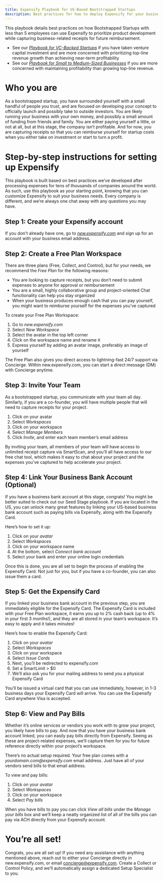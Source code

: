 ```yaml
---
title: Expensify Playbook for US-Based Bootstrapped Startups
description: Best practices for how to deploy Expensify for your business
---
```


This playbook details best practices on how Bootstrapped Startups with less than 5 employees can use Expensify to prioritize product development while capturing business-related receipts for future reimbursement.
- See our *[Playbook for VC-Backed Startups](https://help.expensify.com/articles/playbooks/Expensify-Playbook-for-US-based-VC-Backed-Startups)* if you have taken venture capital investment and are more concerned with prioritizing top-line revenue growth than achieving near-term profitability
- See our *[Playbook for Small to Medium-Sized Businesses]([url](https://help.expensify.com/articles/playbooks/Expensify-Playbook-for-Small-to-Medium-Sized-Businesses))* if you are more concerned with maintaining profitability than growing top-line revenue.

# Who you are
As a bootstrapped startup, you have surrounded yourself with a small handful of people you trust, and are focused on developing your concept to officially launch and possibly take to outside investors. You are likely running your business with your own money, and possibly a small amount of funding from friends and family. You are either paying yourself a little, or not at all, but at this stage, the company isn’t profitable. And for now, you are capturing receipts so that you can reimburse yourself for startup costs when you either take on investment or start to turn a profit.

# Step-by-step instructions for setting up Expensify
This playbook is built based on best practices we’ve developed after processing expenses for tens of thousands of companies around the world. As such, use this playbook as your starting point, knowing that you can customize Expensify to suit your business needs. Every company is different, and we’re always one chat away with any questions you may have.

## Step 1: Create your Expensify account
If you don't already have one, go to *[new.expensify.com](new.expensifiy.com)* and sign up for an account with your business email address.

## Step 2: Create a Free Plan Workspace
There are three plans (Free, Collect, and Control), but for your needs, we recommend the *Free Plan* for the following reasons:

- You are looking to capture receipts, but you don’t need to submit expenses to anyone for approval or reimbursement
- You are a small, highly collaborative group and project-oriented Chat functionality can help you stay organized
- When your business produces enough cash that you can pay yourself, you might want to reimburse yourself for the expenses you’ve captured

To create your Free Plan Workspace:

1. Go to *new.expensify.com*
2. Select *New Workspace*
3. Select the avatar in the top left corner
4. Click on the workspace name and rename it
5. Express yourself by adding an avatar image, preferably an image of yourself

The Free Plan also gives you direct access to lightning-fast 24/7 support via Concierge. Within new.expensify.com, you can start a direct message (DM) with Concierge anytime.

## Step 3: Invite Your Team
As a bootstrapped startup, you communicate with your team all day. Similarly, if you are a co-founder, you will have multiple people that will need to capture receipts for your project.

1. Click on your avatar
2. Select *Workspaces*
3. Click on your workspace
4. Select *Manage Members*
5. Click *Invite*, and enter each team member’s email address

By inviting your team, all members of your team will have access to unlimited receipt capture via SmartScan, and you’ll all have access to our free chat tool, which makes it easy to chat about your project and the expenses you’ve captured to help accelerate your project.

## Step 4: Link Your Business Bank Account (Optional)
If you have a business bank account at this stage, congrats! You might be better suited to check out our Seed Stage playbook. If you are located in the US, you can unlock many great features by linking your US-based business bank account such as paying bills via Expensify, along with the Expensify Card.

Here’s how to set it up:

1. Click on your *avatar*
2. Select *Workspaces*
3. Click on your workspace name
4. At the bottom, select *Connect bank account*
5. Select your bank and enter your online login credentials

Once this is done, you are all set to begin the process of enabling the Expensify Card. Not just for you, but if you have a co-founder, you can also issue them a card.

## Step 5: Get the Expensify Card
If you linked your business bank account in the previous step, you are immediately eligible for the Expensify Card. The Expensify Card is included with your Free Plan workspace, it earns you up to 2% cash back (up to 4% in your first 3 months!), and they are all stored in your team’s workspace. It’s easy to apply and it takes minutes!

Here’s how to enable the Expensify Card:

1. Click on your *avatar*
2. Select *Workspaces*
3. Click on your workspace
4. Select *Issue Cards*
5. Next, you’ll be redirected to expensify.com
6. Set a SmartLimit > $0
7. We’ll also ask you for your mailing address to send you a physical Expensify Card

You’ll be issued a virtual card that you can use immediately, however, in 1-3 business days your Expensify Card will arrive. You can use the Expensify Card anywhere Visa is accepted.

## Step 6: View and Pay Bills
Whether it’s online services or vendors you work with to grow your project, you likely have bills to pay. And now that you have your business bank account linked, you can easily pay bills directly from Expensify. Seeing as these are project-related expenses, we’ll capture them for you for future reference directly within your project’s workspace.

There’s no actual setup required. Your free plan comes with a _yourdomain.com@expensify.com_ email address. Just have all of your vendors send bills to that email address.

To view and pay bills:

1. Click on your *avatar*
2. Select *Workspaces*
3. Click on your workspace
4. Select *Pay bills*

When you have bills to pay you can click *View all bills* under the *Manage your bills* box and we’ll keep a neatly organized list of all of the bills you can pay via ACH directly from your Expensify account.

# You’re all set!
Congrats, you are all set up! If you need any assistance with anything mentioned above, reach out to either your Concierge directly in new.expensify.com, or email concierge@expensify.com. Create a Collect or Control Policy, and we’ll automatically assign a dedicated Setup Specialist to you.

